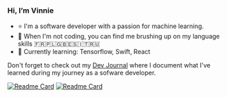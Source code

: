 ### Hi, I’m Vinnie

- ⭐ I'm a software developer with a passion for machine learning.
- 🔭 When I'm not coding, you can find me brushing up on my language skills 🇫🇷🇵🇱🇬🇧🇪🇸🇮🇹🇷🇺
- 🌱 Currently learning: Tensorflow, Swift, React

Don't forget to check out my [Dev Journal](https://www.vnctptr.me/) where I document what I've learned during my journey as a sofware developer.

[![Readme Card](https://github-readme-stats-sigma-five.vercel.app/api/pin/?username=vnctptr&repo=dev-journal&theme=dark)](https://github.com/vnctptr/dev-journal) [![Readme Card](https://github-readme-stats-sigma-five.vercel.app/api/pin/?username=vnctptr&repo=portfolio&theme=dark)](https://github.com/vnctptr/portfolio)

<!--
**vnctptr/vnctptr** is a ✨ _special_ ✨ repository because its `README.md` (this file) appears on your GitHub profile.

Here are some ideas to get you started:

- 🔭 I’m currently working on ...
- 🌱 I’m currently learning ...
- 👯 I’m looking to collaborate on ...
- 🤔 I’m looking for help with ...
- 💬 Ask me about ...
- 📫 How to reach me: ...
- 😄 Pronouns: ...
- ⚡ Fun fact: ...
-->

